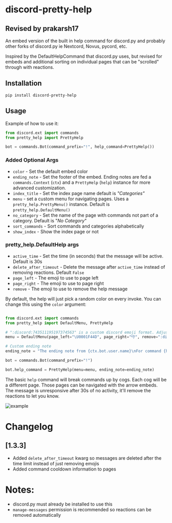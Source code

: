 
# discord-pretty-help
## Revised by prakarsh17

An embed version of the built in help command for discord.py and probably other forks of discord.py ie Nextcord, Novus, pycord, etc.

Inspired by the DefaultHelpCommand that discord.py uses, but revised for embeds and additional sorting on individual pages that can be "scrolled" through with reactions.

## Installation

`pip install discord-pretty-help`

## Usage

Example of how to use it:

```python
from discord.ext import commands
from pretty_help import PrettyHelp

bot = commands.Bot(command_prefix="!", help_command=PrettyHelp())
```



### Added Optional Args

- `color` - Set the default embed color
- `ending_note` - Set the footer of the embed. Ending notes are fed a `commands.Context` (`ctx`) and a `PrettyHelp` (`help`) instance for more advanced customization.
- `index_title` - Set the index page name default is *"Categories"*
- `menu` - set a custom menu for navigating pages. Uses a `pretty_help.PrettyMenu()` instance. Default is `pretty_help.DefaultMenu()`
- `no_category` - Set the name of the page with commands not part of a category. Default is "*No Category*"
- `sort_commands` - Sort commands and categories alphabetically
- `show_index` - Show the index page or not

### pretty_help.DefaultHelp args

- `active_time` - Set the time (in seconds) that the message will be active. Default is 30s
- `delete_after_timeout` - Delete the message after `active_time` instead of removing reactions. Default `False`
- `page_left` - The emoji to use to page left
- `page_right` - The emoji to use to page right
- `remove` - The emoji to use to remove the help message


By default, the help will just pick a random color on every invoke. You can change this using the `color` argument:

```python

from discord.ext import commands
from pretty_help import DefaultMenu, PrettyHelp

# ":discord:743511195197374563" is a custom discord emoji format. Adjust to match your own custom emoji.
menu = DefaultMenu(page_left="\U0001F44D", page_right="👎", remove=":discord:743511195197374563", active_time=5)

# Custom ending note
ending_note = "The ending note from {ctx.bot.user.name}\nFor command {help.clean_prefix}{help.invoked_with}"

bot = commands.Bot(command_prefix="!")

bot.help_command = PrettyHelp(menu=menu, ending_note=ending_note)
```

The basic `help` command will break commands up by cogs. Each cog will be a different page. Those pages can be navigated with
the arrow embeds. The message is unresponsive after 30s of no activity, it'll remove the reactions to let you know.

![example](https://raw.githubusercontent.com/stroupbslayen/discord-pretty-help/master/images/example.gif)

# Changelog

## [1.3.3]
- Added `delete_after_timeout` kwarg so messages are deleted after the time limit instead of just removing emojis
- Added command cooldown information to pages



# Notes:
- discord.py must already be installed to use this
- `manage-messages` permission is recommended so reactions can be removed automatically

